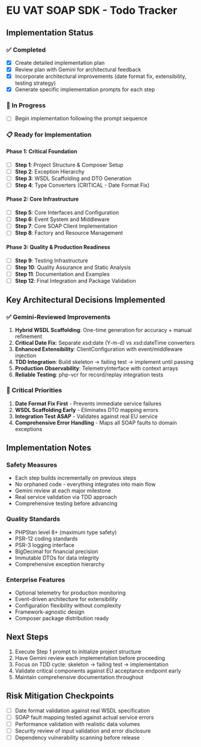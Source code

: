 # EU VAT SOAP SDK - Todo Tracker

## Implementation Status

### ✅ Completed
- [x] Create detailed implementation plan
- [x] Review plan with Gemini for architectural feedback
- [x] Incorporate architectural improvements (date format fix, extensibility, testing strategy)
- [x] Generate specific implementation prompts for each step

### 🔄 In Progress
- [ ] Begin implementation following the prompt sequence

### 📋 Ready for Implementation

#### Phase 1: Critical Foundation
- [ ] **Step 1**: Project Structure & Composer Setup
- [ ] **Step 2**: Exception Hierarchy  
- [ ] **Step 3**: WSDL Scaffolding and DTO Generation
- [ ] **Step 4**: Type Converters (CRITICAL - Date Format Fix)

#### Phase 2: Core Infrastructure  
- [ ] **Step 5**: Core Interfaces and Configuration
- [ ] **Step 6**: Event System and Middleware
- [ ] **Step 7**: Core SOAP Client Implementation
- [ ] **Step 8**: Factory and Resource Management

#### Phase 3: Quality & Production Readiness
- [ ] **Step 9**: Testing Infrastructure
- [ ] **Step 10**: Quality Assurance and Static Analysis  
- [ ] **Step 11**: Documentation and Examples
- [ ] **Step 12**: Final Integration and Package Validation

## Key Architectural Decisions Implemented

### ✅ Gemini-Reviewed Improvements
1. **Hybrid WSDL Scaffolding**: One-time generation for accuracy + manual refinement
2. **Critical Date Fix**: Separate xsd:date (Y-m-d) vs xsd:dateTime converters  
3. **Enhanced Extensibility**: ClientConfiguration with event/middleware injection
4. **TDD Integration**: Build skeleton → failing test → implement until passing
5. **Production Observability**: TelemetryInterface with context arrays
6. **Reliable Testing**: php-vcr for record/replay integration tests

### 🎯 Critical Priorities
1. **Date Format Fix First** - Prevents immediate service failures
2. **WSDL Scaffolding Early** - Eliminates DTO mapping errors
3. **Integration Test ASAP** - Validates against real EU service
4. **Comprehensive Error Handling** - Maps all SOAP faults to domain exceptions

## Implementation Notes

### Safety Measures
- Each step builds incrementally on previous steps
- No orphaned code - everything integrates into main flow
- Gemini review at each major milestone
- Real service validation via TDD approach
- Comprehensive testing before advancing

### Quality Standards
- PHPStan level 8+ (maximum type safety)
- PSR-12 coding standards  
- PSR-3 logging interface
- BigDecimal for financial precision
- Immutable DTOs for data integrity
- Comprehensive exception hierarchy

### Enterprise Features
- Optional telemetry for production monitoring
- Event-driven architecture for extensibility  
- Configuration flexibility without complexity
- Framework-agnostic design
- Composer package distribution ready

## Next Steps
1. Execute Step 1 prompt to initialize project structure
2. Have Gemini review each implementation before proceeding
3. Focus on TDD cycle: skeleton → failing test → implementation
4. Validate critical components against EU acceptance endpoint early
5. Maintain comprehensive documentation throughout

## Risk Mitigation Checkpoints
- [ ] Date format validation against real WSDL specification
- [ ] SOAP fault mapping tested against actual service errors  
- [ ] Performance validation with realistic data volumes
- [ ] Security review of input validation and error disclosure
- [ ] Dependency vulnerability scanning before release